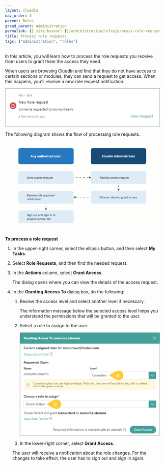 ```yaml
---
layout: cluedin
nav_order: 3
parent: Roles
grand_parent: Administration
permalink: {{ site.baseurl }}/administration/roles/process-role-requests
title: Process role requests
tags: ["administration", "roles"]
---
```


In this article, you will learn how to process the role requests you receive from users to grant them the access they need.

When users are browsing CluedIn and find that they do not have access to certain sections or modules, they can send a request to get access. When this happens, you'll receive a new role request notification.

![role-request-2.png](../../assets/images/administration/roles/role-request-2.png)

The following diagram shows the flow of processing role requests.

![role-request-diagram.gif](../../assets/images/administration/roles/role-request-diagram.gif)

**To process a role request**

1. In the upper-right corner, select the ellipsis button, and then select **My Tasks**.

1. Select **Role Requests**, and then find the needed request.

1. In the **Actions** column, select **Grant Access**.

    The dialog opens where you can view the details of the access request.

1. In the **Granting Access To** dialog box, do the following:

    1. Review the access level and select another level if necessary.

        The information message below the selected access level helps you understand the permissions that will be granted to the user.

    1. Select a role to assign to the user.

        ![role-request-1.png](../../assets/images/administration/roles/role-request-1.png)

    1. In the lower-right corner, select **Grant Access**.

    The user will receive a notification about the role changes. For the changes to take effect, the user has to sign out and sign in again.